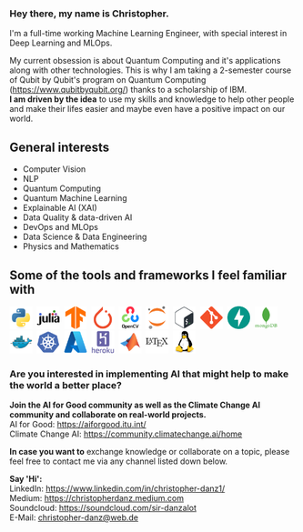 ### Hey there, my name is Christopher. 

I'm a full-time working Machine Learning Engineer, with special interest in Deep Learning and MLOps. 

My current obsession is about Quantum Computing and it's applications along with other technologies. 
This is why I am taking a 2-semester course of Qubit by Qubit's program on Quantum Computing (https://www.qubitbyqubit.org/) thanks to a scholarship of IBM. \
**I am driven by the idea** to use my skills and knowledge to help other people and make their lifes easier and maybe even have a positive impact on our world.

## General interests

- Computer Vision
- NLP
- Quantum Computing
- Quantum Machine Learning
- Explainable AI (XAI)
- Data Quality & data-driven AI
- DevOps and MLOps
- Data Science & Data Engineering
- Physics and Mathematics

## Some of the tools and frameworks I feel familiar with

<div style="align: left;">
  <img src="https://github.com/devicons/devicon/blob/master/icons/python/python-original.svg" title="Python" alt="Python" width="40" height="40"/>&nbsp;
  <img src="https://github.com/devicons/devicon/blob/master/icons/julia/julia-original-wordmark.svg" title="Julia" alt="Julia" width="40" height="40"/>&nbsp;
  <img src="https://github.com/devicons/devicon/blob/master/icons/tensorflow/tensorflow-original.svg" title="Tensorflow" alt="Tensorflow" width="40" height="40"/>&nbsp;
  <img src="https://github.com/devicons/devicon/blob/master/icons/pytorch/pytorch-original.svg" title="Pytorch" alt="Pytorch" width="40" height="40"/>&nbsp;
  <img src="https://github.com/devicons/devicon/blob/master/icons/opencv/opencv-original-wordmark.svg" title="OpenCV" alt="OpenCV" width="40" height="40"/>&nbsp;
  <img src="https://github.com/devicons/devicon/blob/master/icons/jupyter/jupyter-original.svg" title="Jupyter" alt="Jupyter" width="40" height="40"/>&nbsp;
  <img src="https://github.com/devicons/devicon/blob/master/icons/bash/bash-original.svg" title="Bash" alt="Bash" width="40" height="40"/>&nbsp;  
  <img src="https://github.com/devicons/devicon/blob/master/icons/git/git-plain.svg#gh-dark-mode-only" title="Git" alt="Git" width="40" height="40"/>&nbsp;
  <img src="https://github.com/devicons/devicon/blob/master/icons/fastapi/fastapi-original.svg" title="FASTAPI" alt="fastapi" width="40" height="40"/>&nbsp;
  <img src="https://github.com/devicons/devicon/blob/master/icons/mongodb/mongodb-plain-wordmark.svg" title="MongoDB" alt="MongoDB" width="40" height="40"/>&nbsp;
  <img src="https://github.com/devicons/devicon/blob/master/icons/docker/docker-original.svg" title="Docker" alt="Docker" width="40" height="40"/>&nbsp;
  <img src="https://github.com/devicons/devicon/blob/master/icons/kubernetes/kubernetes-plain.svg" title="Kubernetes" alt="Kubernetes" width="40" height="40"/>&nbsp;  
  <img src="https://github.com/devicons/devicon/blob/master/icons/azure/azure-original.svg#gh-dark-mode-only" title="Azure" alt="Azure" width="40" height="40"/>&nbsp;
  <img src="https://github.com/devicons/devicon/blob/master/icons/heroku/heroku-plain-wordmark.svg" title="Heroku" alt="Heroku" width="40" height="40"/>&nbsp;
  <img src="https://github.com/devicons/devicon/blob/master/icons/matlab/matlab-original.svg" title="Matlab" alt="Matlab" width="40" height="40"/>&nbsp;
  <img src="https://github.com/devicons/devicon/blob/master/icons/latex/latex-original.svg" title="LaTeX" alt="LaTeX" width="40" height="40"/>&nbsp;
  <img src="https://github.com/devicons/devicon/blob/master/icons/linux/linux-original.svg" title="Linux" alt="Linux" width="40" height="40"/>&nbsp;
 </div>

### Are you interested in implementing AI that might help to make the world a better place?
**Join the AI for Good community as well as the Climate Change AI community and collaborate on real-world projects.** \
AI for Good: https://aiforgood.itu.int/ \
Climate Change AI: https://community.climatechange.ai/home 

**In case you want to** exchange knowledge or collaborate on a topic, please feel free to contact me via any channel listed down below.

**Say 'Hi':** \
LinkedIn: https://www.linkedin.com/in/christopher-danz1/ \
Medium: https://christopherdanz.medium.com \
Soundcloud: https://soundcloud.com/sir-danzalot \
E-Mail: christopher-danz@web.de
